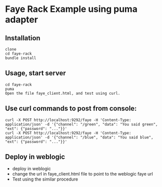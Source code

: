 # Faye Rack Example using puma adapter

## Installation

```
clone
cd faye-rack
bundle install
```

## Usage, start server

```
cd faye-rack
puma
Open the file faye_client.html, and test using curl.
```

## Use curl commands to post from console:

```
curl -X POST http://localhost:9292/faye -H 'Content-Type: application/json' -d '{"channel": "/green", "data": "You said green", "ext": {"password": "..."}}'
curl -X POST http://localhost:9292/faye -H 'Content-Type: application/json' -d '{"channel": "/blue", "data": "You said blue", "ext": {"password": "..."}}'
```


## Deploy in weblogic
 - deploy in weblogic
 - change the url in faye_client.html file to point to the weblogic faye url
 - Test using the similar procedure
